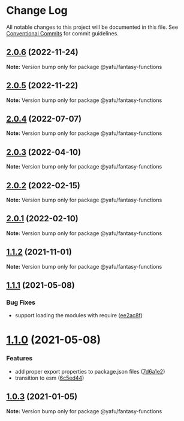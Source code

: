 # Change Log

All notable changes to this project will be documented in this file.
See [Conventional Commits](https://conventionalcommits.org) for commit guidelines.

## [2.0.6](https://github.com/TheLudd/yafu-mono/compare/@yafu/fantasy-functions@2.0.5...@yafu/fantasy-functions@2.0.6) (2022-11-24)

**Note:** Version bump only for package @yafu/fantasy-functions





## [2.0.5](https://github.com/TheLudd/yafu-mono/compare/@yafu/fantasy-functions@2.0.4...@yafu/fantasy-functions@2.0.5) (2022-11-22)

**Note:** Version bump only for package @yafu/fantasy-functions





## [2.0.4](https://github.com/TheLudd/yafu-mono/compare/@yafu/fantasy-functions@2.0.3...@yafu/fantasy-functions@2.0.4) (2022-07-07)

**Note:** Version bump only for package @yafu/fantasy-functions





## [2.0.3](https://github.com/TheLudd/yafu-mono/compare/@yafu/fantasy-functions@2.0.2...@yafu/fantasy-functions@2.0.3) (2022-04-10)

**Note:** Version bump only for package @yafu/fantasy-functions





## [2.0.2](https://github.com/TheLudd/yafu-mono/compare/@yafu/fantasy-functions@2.0.1...@yafu/fantasy-functions@2.0.2) (2022-02-15)

**Note:** Version bump only for package @yafu/fantasy-functions





## [2.0.1](https://github.com/TheLudd/yafu-mono/compare/@yafu/fantasy-functions@2.0.0...@yafu/fantasy-functions@2.0.1) (2022-02-10)

**Note:** Version bump only for package @yafu/fantasy-functions





## [1.1.2](https://github.com/TheLudd/yafu-mono/compare/@yafu/fantasy-functions@1.1.1...@yafu/fantasy-functions@1.1.2) (2021-11-01)

**Note:** Version bump only for package @yafu/fantasy-functions





## [1.1.1](https://github.com/TheLudd/yafu-mono/compare/@yafu/fantasy-functions@1.1.0...@yafu/fantasy-functions@1.1.1) (2021-05-08)


### Bug Fixes

* support loading the modules with require ([ee2ac8f](https://github.com/TheLudd/yafu-mono/commit/ee2ac8f9ff737bb3aad2fe6fda8c89c8d8e5c72c))





# [1.1.0](https://github.com/TheLudd/yafu-mono/compare/@yafu/fantasy-functions@1.0.4...@yafu/fantasy-functions@1.1.0) (2021-05-08)


### Features

* add proper export properties to package.json files ([7d6a1e2](https://github.com/TheLudd/yafu-mono/commit/7d6a1e2e24942281f93f66ded542ebcc5d1815a1))
* transition to esm ([6c5ed44](https://github.com/TheLudd/yafu-mono/commit/6c5ed44b187e44a06699e02fd08d8914ba704330))





## [1.0.3](https://github.com/TheLudd/yafu-mono/compare/@yafu/fantasy-functions@1.0.2...@yafu/fantasy-functions@1.0.3) (2021-01-05)

**Note:** Version bump only for package @yafu/fantasy-functions
